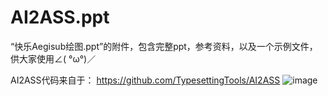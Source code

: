 # AI2ASS.ppt
“快乐Aegisub绘图.ppt”的附件，包含完整ppt，参考资料，以及一个示例文件，供大家使用∠( °ω°)／ 

AI2ASS代码来自于：
https://github.com/TypesettingTools/AI2ASS
![image](https://user-images.githubusercontent.com/55549940/120878167-2db9bb80-c5ed-11eb-90c0-4bfc9610d850.png)
